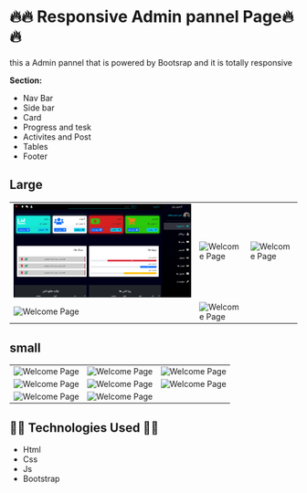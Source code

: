 # :fire::fire: Responsive Admin pannel Page:fire::fire:

this a Admin pannel that is powered by Bootsrap and it is totally responsive 


**Section:**

- Nav Bar
- Side bar
- Card 
- Progress and tesk
- Activites and Post
- Tables
- Footer

## Large

<table>
<tr>
    <td><img src="./resource/reamdeImage/l1.png" alt="Welcome Page"></td>
    <td><img src="./resource/readmeImage/l2.png" alt="Welcome Page"></td>
    <td><img src="./resource/readmeImage/l3.png" alt="Welcome Page"></td>
</tr>
<tr>
    <td><img src="./resource/readmeImage/l4.png" alt="Welcome Page"></td>
    <td><img src="./resource/readmeImage/l5.png" alt="Welcome Page"></td>
</tr>
</table>

## small

<table>
<tr>
    <td><img src="./resource/readmeImage/s1.png" alt="Welcome Page"></td>
    <td><img src="./resource/readmeImage/s2.png" alt="Welcome Page"></td>
    <td><img src="./resource/readmeImage/s3.png" alt="Welcome Page"></td>
</tr>
<tr>
    <td><img src="./resource/readmeImage/s4.png" alt="Welcome Page"></td>
    <td><img src="./resource/readmeImage/s5.png" alt="Welcome Page"></td>
    <td><img src="./resource/readmeImage/s6.png" alt="Welcome Page"></td>
</tr>
<tr>
    <td><img src="./resource/readmeImage/s7.png" alt="Welcome Page"></td>
    <td><img src="./resource/readmeImage/s8.png" alt="Welcome Page"></td>
</tr>
<tr>
</tr>
</table>


## :technologist: Technologies Used :technologist:

 <ul>
    <li>Html</li>
    <li>Css</li>
    <li>Js</li>
    <li>Bootstrap</li>
</ul>
